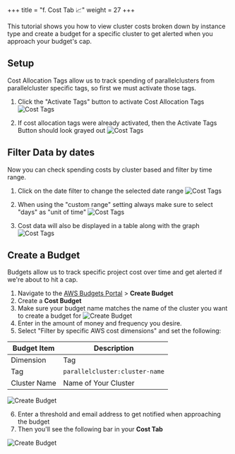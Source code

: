 
+++
title = "f. Cost Tab 📈"
weight = 27
+++

This tutorial shows you how to view cluster costs broken down by instance type and create a budget for a specific cluster to get alerted when you approach your budget's cap.

## Setup
Cost Allocation Tags allow us to track spending of parallelclusters from parallelcluster specific tags, so first we must activate those tags.

1. Click the "Activate Tags" button to activate Cost Allocation Tags
![Cost Tags](cost-tab/Activate-Tags-Button.png)

2. If cost allocation tags were already activated, then the Activate Tags Button should look grayed out
![Cost Tags](cost-tab/Activated_Button.png)

## Filter Data by dates

Now you can check spending costs by cluster based and filter by time range.

1. Click on the date filter to change the selected date range
![Cost Tags](cost-tab/Date-Filter.png)

2. When using the "custom range" setting always make sure to select "days" as "unit of time"
![Cost Tags](cost-tab/Custom-Range.png)

3. Cost data will also be displayed in a table along with the graph
![Cost Tags](cost-tab/Cost-Data.png)

## Create a Budget

Budgets allow us to track specific project cost over time and get alerted if we're about to hit a cap.

1. Navigate to the [AWS Budgets Portal](https://console.aws.amazon.com/billing/home?#/budgets/create) > **Create Budget**
2. Create a **Cost Budget**
3. Make sure your budget name matches the name of the cluster you want to create a budget for
![Create Budget](cost-tab/Budget-Name.png)
4. Enter in the amount of money and frequency you desire.
5. Select "Filter by specific AWS cost dimensions" and set the following:

| Budget Item    | Description                                                               |
|----------------|---------------------------------------------------------------------------|
| Dimension | Tag                                             |
| Tag            | `parallelcluster:cluster-name`                                             |
| Cluster Name   |  Name of Your Cluster|

![Create Budget](cost-tab/Create-Budget.png)

6. Enter a threshold and email address to get notified when approaching the budget
7. Then you'll see the following bar in your **Cost Tab**

![Create Budget](cost-tab/Progress-Bar.png)



